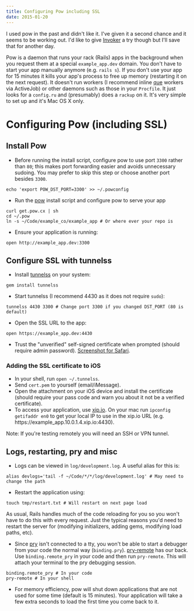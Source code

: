 ```yaml
---
title: Configuring Pow including SSL
date: 2015-01-20
---
```


I used pow in the past and didn't like it. I've given it a second chance and it seems to be working out. I'd like to give [Invoker](http://invoker.codemancers.com) a try though but I'll save that for another day.

Pow is a daemon that runs your rack (Rails) apps in the background when you request them at a special `example_app.dev` domain. You don't have to start your app manually anymore (e.g. `rails s`). If you don't use your app for 15 minutes it kills your app's process to free up memory (restarting it on the next request). It doesn't run workers (I recommend inline [que](https://github.com/chanks/que) workers via ActiveJob) or other daemons such as those in your `Procfile`. It just looks for a `config.ru` and (presumably) does a `rackup` on it. It's very simple to set up and it's Mac OS X only.

# Configuring Pow (including SSL)

## Install Pow

- Before running the install script, configure pow to use port `3300` rather than `80`; this makes port forwarding easier and avoids unnecessary sudoing. You may prefer to skip this step or choose another port besides `3300`.

```
echo 'export POW_DST_PORT=3300' >> ~/.powconfig
```

- Run the [pow](http://pow.cx) install script and configure pow to serve your app

```
curl get.pow.cx | sh
cd ~/.pow
ln -s ~/Code/example_co/example_app # Or where ever your repo is
```

- Ensure your application is running:

```
open http://example_app.dev:3300
```

## Configure SSL with tunnelss
- Install [tunnelss](https://github.com/rchampourlier/tunnelss) on your system:

```
gem install tunnelss
```

- Start tunnelss (I recommend 4430 as it does not require `sudo`):

```
tunnelss 4430 3300 # Change port 3300 if you changed DST_PORT (80 is default)
```

- Open the SSL URL to the app:

```
open https://example_app.dev:4430
```

- Trust the "unverified" self-signed certificate when prompted (should require admin password). [Screenshot for Safari](https://cloud.githubusercontent.com/assets/28198/5825515/9d33e926-a0b1-11e4-8fa2-8fb5157b2e86.png).

### Adding the SSL certificate to iOS
- In your shell, run `open ~/.tunnelss`.
- Send `cert.pem` to yourself (email/iMessage).
- Open the attachment on your iOS device and install the certificate (should require your pass code and warn you about it not be a verified certificate).
- To access your application, use [xip.io](http://xip.io). On your mac run `ipconfig getifaddr en0` to get your local IP to use in the xip.io URL (e.g. https://example\_app.10.0.1.4.xip.io:4430).

Note: If you're testing remotely you will need an SSH or VPN tunnel.

## Logs, restarting, pry and misc
- Logs can be viewed in `log/development.log`. A useful alias for this is:

```
alias devlogs='tail -f ~/Code/*/*/log/development.log' # May need to change the path
```

- Restart the application using:

```
touch tmp/restart.txt # Will restart on next page load
```

As usual, Rails handles much of the code reloading for you so you won't have to do this with every request. Just the typical reasons you'd need to restart the server for (modifying initializers, adding gems, modifying load paths, etc).
- Since [pry](http://pryrepl.org) isn't connected to a tty, you won't be able to start a debugger from your code the normal way (`binding.pry`). [pry-remote](https://github.com/Mon-Ouie/pry-remote) has our back. Use `binding.remote_pry` in your code and then run `pry-remote`. This will attach your terminal to the pry debugging session.

```
binding.remote_pry # In your code
pry-remote # In your shell
```

- For memory efficiency, pow will shut down applications that are not used for some time (default is 15 minutes). Your application will take a few extra seconds to load the first time you come back to it.

